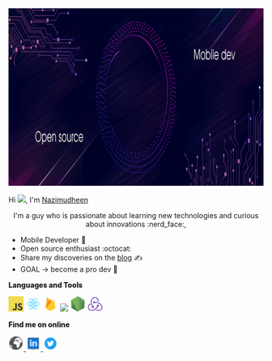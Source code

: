 
<img src="https://github.com/NAZIMUDHEEN267/NAZIMUDHEEN267/blob/main/github.jpg" height="350" width="100%"/>

Hi <img src="https://raw.githubusercontent.com/MartinHeinz/MartinHeinz/master/wave.gif" width="30px">, I'm [Nazimudheen](https://nazimudheenti-portfolio.netlify.app)


<p align="center">I'm a guy who is passionate about learning new technologies and curious about innovations :nerd_face:,</p>

- Mobile Developer :iphone:
- Open source enthusiast :octocat:
- Share my discoveries on the [blog](https://dev.to/nazimudheen_ti) :writing_hand:
- GOAL -> become a pro dev :muscle:

<p style="font-weight: 800; margin-bottom: 40;">Languages and Tools</p>
<div>
  <img src="https://raw.githubusercontent.com/github/explore/80688e429a7d4ef2fca1e82350fe8e3517d3494d/topics/javascript/javascript.png" alt="portfolio.png" width="30" style="margin-right: 40;"/>
  <img src="https://raw.githubusercontent.com/github/explore/80688e429a7d4ef2fca1e82350fe8e3517d3494d/topics/react/react.png" width="30" style="margin-right: 40;"/>
   <img src="https://raw.githubusercontent.com/github/explore/80688e429a7d4ef2fca1e82350fe8e3517d3494d/topics/firebase/firebase.png" width="30" style="margin-right: 40;"/>
   <img src="https://user-images.githubusercontent.com/54095539/120929825-2fc46d00-c708-11eb-9009-f4610456de66.png" width="30" style="margin-right: 40;"/>
  <img src="https://raw.githubusercontent.com/github/explore/80688e429a7d4ef2fca1e82350fe8e3517d3494d/topics/nodejs/nodejs.png" width="30" style="margin-right: 140;"/>
  <img src="https://raw.githubusercontent.com/github/explore/80688e429a7d4ef2fca1e82350fe8e3517d3494d/topics/redux/redux.png" width="30" />
</div>


<p style="font-weight: 800; margin-bottom: 40;">Find me on online </p>
<a href="https://nazimudheenti-portfolio.netlify.app">
 <img src="https://github.com/NAZIMUDHEEN267/NAZIMUDHEEN267/blob/main/globe.png" alt="portfolio.png" width="30" />
</a>

<a href="https://www.linkedin.com/in/nazimudheen-ti-405a341b1/?originalSubdomain=in">
 <img src="https://github.com/NAZIMUDHEEN267/NAZIMUDHEEN267/blob/main/linkedin.png" alt="linkedin.png" width="30" />
</a>

<a href="https://twitter.com/nazimudheent">
 <img src="https://github.com/NAZIMUDHEEN267/NAZIMUDHEEN267/blob/main/twitter.png" alt="twitter.png" width="30" />
</a>
